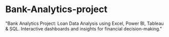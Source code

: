 # Bank-Analytics-project
"Bank Analytics Project: Loan Data Analysis using Excel, Power BI, Tableau &amp; SQL. Interactive dashboards and insights for financial decision-making."
